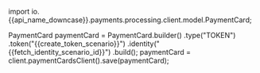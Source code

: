 import io.{{api_name_downcase}}.payments.processing.client.model.PaymentCard;

PaymentCard paymentCard = PaymentCard.builder()
    .type("TOKEN")
    .token("{{create_token_scenario}}")
    .identity("{{fetch_identity_scenario_id}}")
    .build();
paymentCard = client.paymentCardsClient().save(paymentCard);
